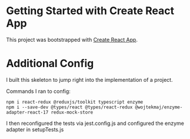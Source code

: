 # Getting Started with Create React App

This project was bootstrapped with [Create React App](https://github.com/facebook/create-react-app).

# Additional Config

I built this skeleton to jump right into the implementation of a project.

Commands I ran to config:

```
npm i react-redux @reduxjs/toolkit typescript enzyme
npm i --save-dev @types/react @types/react-redux @wojtekmaj/enzyme-adapter-react-17 redux-mock-store
```

I then reconfigured the tests via jest.config.js and configured the enzyme adapter in setupTests.js

